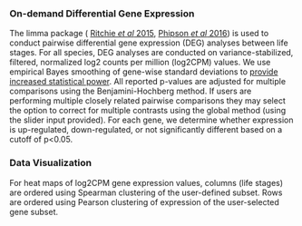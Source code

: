 ### On-demand Differential Gene Expression

The limma package ( [Ritchie *et al*
2015](https://pubmed.ncbi.nlm.nih.gov/25605792/), [Phipson *et al*
2016](https://www.ncbi.nlm.nih.gov/pmc/articles/PMC5373812/)) is used to
conduct pairwise differential gene expression (DEG) analyses between
life stages. For all species, DEG analyses are conducted on
variance-stabilized, filtered, normalized log2 counts per million (log2CPM) values. We use
empirical Bayes smoothing of gene-wise standard deviations to [provide
increased statistical
power](https://www.degruyter.com/doi/10.2202/1544-6115.1027). All
reported p-values are adjusted for multiple comparisons using the
Benjamini-Hochberg method. If users are performing multiple closely
related pairwise comparisons they may select the option to correct for
multiple contrasts using the global method (using the slider input
provided). For each gene, we determine whether expression is up-regulated,
down-regulated, or not significantly different based on a cutoff of
p&lt;0.05.

### Data Visualization

For heat maps of log2CPM gene expression values, columns
(life stages) are ordered using Spearman clustering of the user-defined subset. Rows are ordered using Pearson
clustering of expression of the user-selected gene subset.
